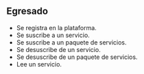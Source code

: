 ## Egresado
- Se registra en la plataforma.
- Se suscribe a un servicio.
- Se suscribe a un paquete de servicios.
- Se desuscribe de un servicio.
- Se desuscribe de un paquete de servicios.
- Lee un servicio. 
